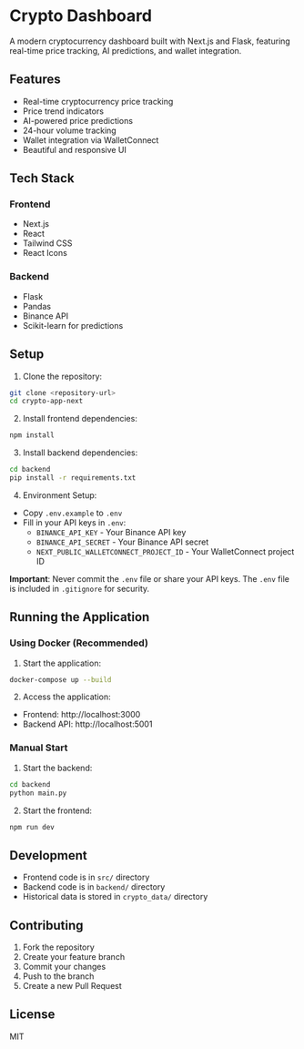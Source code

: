 # Crypto Dashboard

A modern cryptocurrency dashboard built with Next.js and Flask, featuring real-time price tracking, AI predictions, and wallet integration.

## Features

- Real-time cryptocurrency price tracking
- Price trend indicators
- AI-powered price predictions
- 24-hour volume tracking
- Wallet integration via WalletConnect
- Beautiful and responsive UI

## Tech Stack

### Frontend
- Next.js
- React
- Tailwind CSS
- React Icons

### Backend
- Flask
- Pandas
- Binance API
- Scikit-learn for predictions

## Setup

1. Clone the repository:
```bash
git clone <repository-url>
cd crypto-app-next
```

2. Install frontend dependencies:
```bash
npm install
```

3. Install backend dependencies:
```bash
cd backend
pip install -r requirements.txt
```

4. Environment Setup:
- Copy `.env.example` to `.env`
- Fill in your API keys in `.env`:
  - `BINANCE_API_KEY` - Your Binance API key
  - `BINANCE_API_SECRET` - Your Binance API secret
  - `NEXT_PUBLIC_WALLETCONNECT_PROJECT_ID` - Your WalletConnect project ID

**Important**: Never commit the `.env` file or share your API keys. The `.env` file is included in `.gitignore` for security.

## Running the Application

### Using Docker (Recommended)

1. Start the application:
```bash
docker-compose up --build
```

2. Access the application:
- Frontend: http://localhost:3000
- Backend API: http://localhost:5001

### Manual Start

1. Start the backend:
```bash
cd backend
python main.py
```

2. Start the frontend:
```bash
npm run dev
```

## Development

- Frontend code is in `src/` directory
- Backend code is in `backend/` directory
- Historical data is stored in `crypto_data/` directory

## Contributing

1. Fork the repository
2. Create your feature branch
3. Commit your changes
4. Push to the branch
5. Create a new Pull Request

## License

MIT
